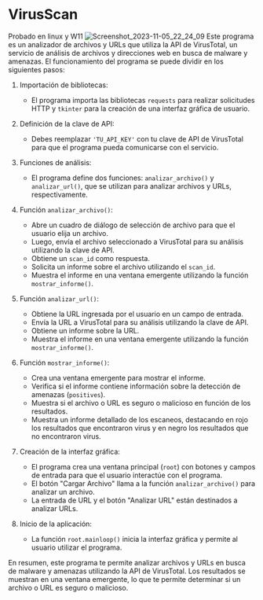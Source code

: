 # VirusScan
Probado en linux y W11
![Screenshot_2023-11-05_22_24_09](https://github.com/f3nixuy/VirusScan/assets/50671074/4cdb72b4-2c8d-40b4-bda2-1abead98e515)
Este programa es un analizador de archivos y URLs que utiliza la API de VirusTotal, un servicio de análisis de archivos y direcciones web en busca de malware y amenazas. El funcionamiento del programa se puede dividir en los siguientes pasos:

1. Importación de bibliotecas:
   - El programa importa las bibliotecas `requests` para realizar solicitudes HTTP y `tkinter` para la creación de una interfaz gráfica de usuario.

2. Definición de la clave de API:
   - Debes reemplazar `'TU_API_KEY'` con tu clave de API de VirusTotal para que el programa pueda comunicarse con el servicio.

3. Funciones de análisis:
   - El programa define dos funciones: `analizar_archivo()` y `analizar_url()`, que se utilizan para analizar archivos y URLs, respectivamente.

4. Función `analizar_archivo()`:
   - Abre un cuadro de diálogo de selección de archivo para que el usuario elija un archivo.
   - Luego, envía el archivo seleccionado a VirusTotal para su análisis utilizando la clave de API.
   - Obtiene un `scan_id` como respuesta.
   - Solicita un informe sobre el archivo utilizando el `scan_id`.
   - Muestra el informe en una ventana emergente utilizando la función `mostrar_informe()`.

5. Función `analizar_url()`:
   - Obtiene la URL ingresada por el usuario en un campo de entrada.
   - Envía la URL a VirusTotal para su análisis utilizando la clave de API.
   - Obtiene un informe sobre la URL.
   - Muestra el informe en una ventana emergente utilizando la función `mostrar_informe()`.

6. Función `mostrar_informe()`:
   - Crea una ventana emergente para mostrar el informe.
   - Verifica si el informe contiene información sobre la detección de amenazas (`positives`).
   - Muestra si el archivo o URL es seguro o malicioso en función de los resultados.
   - Muestra un informe detallado de los escaneos, destacando en rojo los resultados que encontraron virus y en negro los resultados que no encontraron virus.

7. Creación de la interfaz gráfica:
   - El programa crea una ventana principal (`root`) con botones y campos de entrada para que el usuario interactúe con el programa.
   - El botón "Cargar Archivo" llama a la función `analizar_archivo()` para analizar un archivo.
   - La entrada de URL y el botón "Analizar URL" están destinados a analizar URLs.

8. Inicio de la aplicación:
   - La función `root.mainloop()` inicia la interfaz gráfica y permite al usuario utilizar el programa.

En resumen, este programa te permite analizar archivos y URLs en busca de malware y amenazas utilizando la API de VirusTotal. Los resultados se muestran en una ventana emergente, lo que te permite determinar si un archivo o URL es seguro o malicioso.
